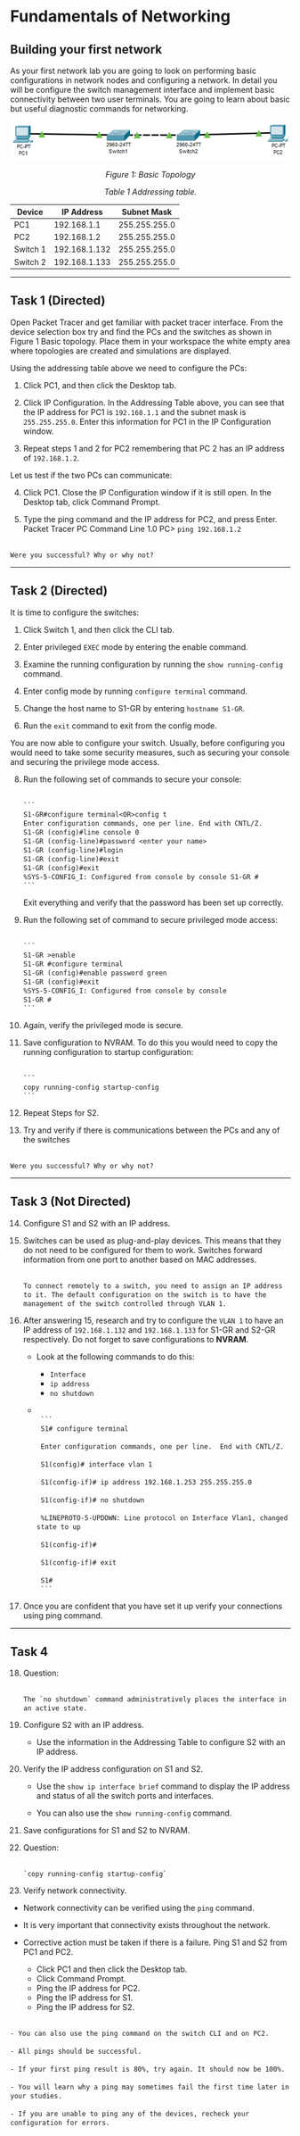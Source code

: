 # Fundamentals of Networking

## Building your first network

As your first network lab you are going to look on performing basic configurations in network nodes and configuring a network. In detail you will be configure the switch management interface and implement basic connectivity between two user terminals. You are going to learn about basic but useful diagnostic commands for networking.

<div align=center>

![](./figures/task_1.png)

*Figure 1: Basic Topology*

<p> 
</p>

*Table 1 Addressing table.*

|Device   |IP Address     |Subnet Mask   |
|---------|---------------|--------------|
|PC1	  | 192.168.1.1	  | 255.255.255.0|
|PC2	  | 192.168.1.2	  | 255.255.255.0|
|Switch 1 |	192.168.1.132 |	255.255.255.0|
|Switch 2 |	192.168.1.133 |	255.255.255.0|

</div>

-------------------------------------------

## Task 1 (Directed)

Open Packet Tracer and get familiar with packet tracer interface. From the device selection box try and find the PCs and the switches as shown in Figure 1 Basic topology. Place them in your workspace the white empty area where topologies are created and simulations are displayed. 

Using the addressing table above we need to configure the PCs:

1. Click PC1, and then click the Desktop tab. 

2. Click IP Configuration. In the Addressing Table above, you can see that the IP address for PC1 is `192.168.1.1` and the subnet mask is `255.255.255.0`. Enter this information for PC1 in the IP Configuration window. 

3. Repeat steps 1 and 2 for PC2 remembering that PC 2 has an IP address of `192.168.1.2`.

Let us test if the two PCs can communicate:

4.	Click PC1. Close the IP Configuration window if it is still open. In the Desktop tab, click Command Prompt.

5.	Type the ping command and the IP address for PC2, and press Enter. Packet Tracer PC Command Line 1.0 PC> `ping 192.168.1.2`

~~~admonish question

Were you successful? Why or why not?

~~~

--------------------------------------------

## Task 2 (Directed)

It is time to configure the switches: 

1.	Click Switch 1, and then click the CLI tab. 

2.	Enter privileged `EXEC` mode by entering the enable command.

4.	Examine the running configuration by running the `show running-config` command.

5.	Enter config mode by running `configure terminal` command.

6.	Change the host name to S1-GR by entering `hostname S1-GR`.

7.	Run the `exit` command to exit from the config mode.

You are now able to configure your switch. Usually, before configuring you would need to take some security measures, such as securing your console and securing the privilege mode access.

8.	Run the following set of commands to secure your console:
    
    ~~~admonish terminal
    
    ```
    S1-GR#configure terminal<OR>config t 
    Enter configuration commands, one per line. End with CNTL/Z. 
    S1-GR (config)#line console 0 
    S1-GR (config-line)#password <enter your name> 
    S1-GR (config-line)#login 
    S1-GR (config-line)#exit 
    S1-GR (config)#exit 
    %SYS-5-CONFIG_I: Configured from console by console S1-GR #
    ```

    ~~~

    Exit everything and verify that the password has been set up correctly.

9.	Run the following set of command to secure privileged mode access:
    
    ~~~admonish terminal
    
    ```
    S1-GR >enable 
    S1-GR #configure terminal 
    S1-GR (config)#enable password green 
    S1-GR (config)#exit 
    %SYS-5-CONFIG_I: Configured from console by console 
    S1-GR #
    ```

    ~~~

10.	Again, verify the privileged mode is secure.

11.	Save configuration to NVRAM. To do this you would need to copy the running configuration to startup configuration:

    ~~~admonish terminal
    
    ```
    copy running-config startup-config
    ```

    ~~~

12.	Repeat Steps for S2.

13.	Try and verify if there is communications between the PCs and any of the switches

~~~admonish question 

Were you successful? Why or why not?

~~~

------------

## Task 3 (Not Directed)

14. Configure S1 and S2 with an IP address.

15. Switches can be used as plug-and-play devices. This means that they do not need to be configured for them to work. Switches forward information from one port to another based on MAC addresses.

    ~~~admonish question collapsible=true title='If this is the case, why would we configure it with an IP address?'

    To connect remotely to a switch, you need to assign an IP address to it. The default configuration on the switch is to have the management of the switch controlled through VLAN 1.

    ~~~

16. After answering 15, research and try to configure the `VLAN 1` to have an IP address of `192.168.1.132` and `192.168.1.133` for S1-GR and S2-GR respectively. Do not forget to save configurations to **NVRAM**. 

    - Look at the following commands to do this:
        - `Interface`
        - `ip address`
        - `no shutdown`

    -  ~~~admonish terminal collapsible=true title='Solution'

        ```
        S1# configure terminal

        Enter configuration commands, one per line.  End with CNTL/Z.

        S1(config)# interface vlan 1

        S1(config-if)# ip address 192.168.1.253 255.255.255.0

        S1(config-if)# no shutdown

        %LINEPROTO-5-UPDOWN: Line protocol on Interface Vlan1, changed state to up

        S1(config-if)#

        S1(config-if)# exit

        S1#
        ```

        ~~~

17. Once you are confident that you have set it up verify your connections using ping command.

--------------------

## Task 4

18. Question:

    ~~~admonish question collapsible=true title='Why do you enter the `no shutdown` command?'

    The `no shutdown` command administratively places the interface in an active state.

    ~~~

19. Configure S2 with an IP address. 
    - Use the information in the Addressing Table to configure S2 with an IP address.

20. Verify the IP address configuration on S1 and S2.
    - Use the `show ip interface brief` command to display the IP address and status of all the switch ports and interfaces.
     
    - You can also use the `show running-config` command.

21.  Save configurations for S1 and S2 to NVRAM.

22. Question:

    ~~~admonish terminal collapsible=true title='Which command is used to save the configuration file in RAM to NVRAM?'

    `copy running-config startup-config`

    ~~~


23. Verify network connectivity.
- Network connectivity can be verified using the `ping` command. 

- It is very important that connectivity exists throughout the network. 

- Corrective action must be taken if there is a failure. Ping S1 and S2 from PC1 and PC2.

   - Click PC1 and then click the Desktop tab.
   - Click Command Prompt.
   - Ping the IP address for PC2.
   - Ping the IP address for S1.
   - Ping the IP address for S2.

~~~admonish info

- You can also use the ping command on the switch CLI and on PC2.

- All pings should be successful. 

- If your first ping result is 80%, try again. It should now be 100%. 

- You will learn why a ping may sometimes fail the first time later in your studies. 

- If you are unable to ping any of the devices, recheck your configuration for errors.

~~~